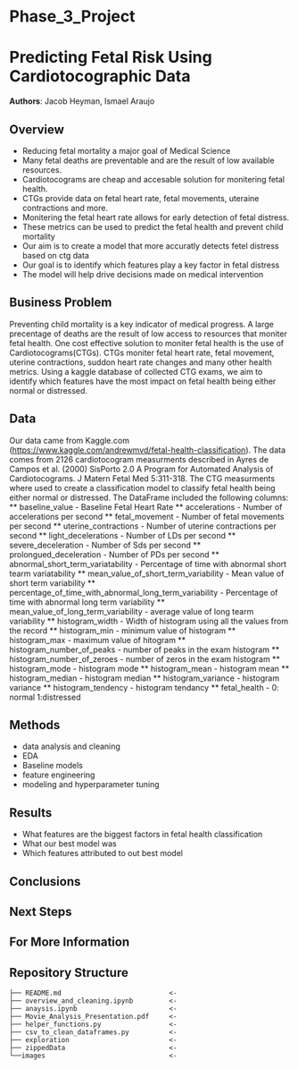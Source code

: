 # Phase_3_Project


# Predicting Fetal Risk Using Cardiotocographic Data

**Authors**: Jacob Heyman, Ismael Araujo

## Overview
- Reducing fetal mortality a major goal of Medical Science
- Many fetal deaths are preventable and are the result of low available resources.
- Cardiotocograms are cheap and accesable solution for monitering fetal health. 
- CTGs provide data on fetal heart rate, fetal movements, uteraine contractions and more.
- Monitering the fetal heart rate allows for early detection of fetal distress.  
- These metrics can be used to predict the fetal health and prevent child mortality
- Our aim is to create a model that more accuratly detects fetel distress based on ctg data
- Our goal is to identify which features play a key factor in fetal distress
- The model will help drive decisions made on medical intervention



## Business Problem
Preventing child mortality is a key indicator of medical progress.  A large precentage of deaths are the result of low access to resources that moniter fetal health.  One cost effective solution to moniter fetal health is the use of Cardiotocograms(CTGs). CTGs moniter fetal heart rate, fetal movement, uterine contractions, suddon heart rate changes and many other health metrics.  Using a kaggle database of collected CTG exams, we aim to identify which features have the most impact on fetal health being either normal or distressed.  


## Data
Our data came from Kaggle.com (https://www.kaggle.com/andrewmvd/fetal-health-classification).  The data comes from 2126 cardiotocogram measurments described in Ayres de Campos et al. (2000) SisPorto 2.0 A Program for Automated Analysis of Cardiotocograms. J Matern Fetal Med 5:311-318.  The CTG measurments where used to create a classification model to classify fetal health being either normal or distressed.  The DataFrame included the following columns:
** baseline_value - Baseline Fetal Heart Rate
** accelerations - Number of accelerations per second
** fetal_movement - Number of fetal movements per second
** uterine_contractions - Number of uterine contractions per second
** light_decelerations - Number of LDs per second
** severe_deceleration - Number of Sds per second
** prolongued_deceleration - Number of PDs per second
** abnormal_short_term_variatability - Percentage of time with abnormal short tearm variatability
** mean_value_of_short_term_variability - Mean value of short term variability
** percentage_of_time_with_abnormal_long_term_variability - Percentage of time with abnormal long term variability
** mean_value_of_long_term_variability - average value of long tearm variability
** histogram_width - Width of histogram using all the values from the record
** histogram_min - minimum value of histogram
** histogram_max - maximum value of hitogram
** histogram_number_of_peaks - number of peaks in the exam histogram
** histogram_number_of_zeroes - number of zeros in the exam histogram
** histogram_mode - histogram mode
** histogram_mean - histogram mean
** histogram_median - histogram median
** histogram_variance - histogram variance
** histogram_tendency - histogram tendancy
** fetal_health - 0: normal 1:distressed




## Methods
- data analysis and cleaning
- EDA
- Baseline models
- feature engineering
- modeling and hyperparameter tuning




## Results
- What features are the biggest factors in fetal health classification
- What our best model was
- Which features attributed to out best model



## Conclusions



## Next Steps

 

## For More Information





## Repository Structure

```
├── README.md                           <- 
├── overview_and_cleaning.ipynb         <- 
├── anaysis.ipynb                       <- 
├── Movie_Analysis_Presentation.pdf     <- 
├── helper_functions.py                 <- 
├── csv_to_clean_dataframes.py          <- 
├── exploration                         <- 
├── zippedData                          <- 
└──images                               <-  
```